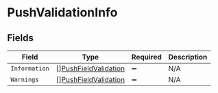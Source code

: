 # PushValidationInfo


## Fields

| Field                                                               | Type                                                                | Required                                                            | Description                                                         |
| ------------------------------------------------------------------- | ------------------------------------------------------------------- | ------------------------------------------------------------------- | ------------------------------------------------------------------- |
| `Information`                                                       | [][PushFieldValidation](../../models/shared/pushfieldvalidation.md) | :heavy_minus_sign:                                                  | N/A                                                                 |
| `Warnings`                                                          | [][PushFieldValidation](../../models/shared/pushfieldvalidation.md) | :heavy_minus_sign:                                                  | N/A                                                                 |